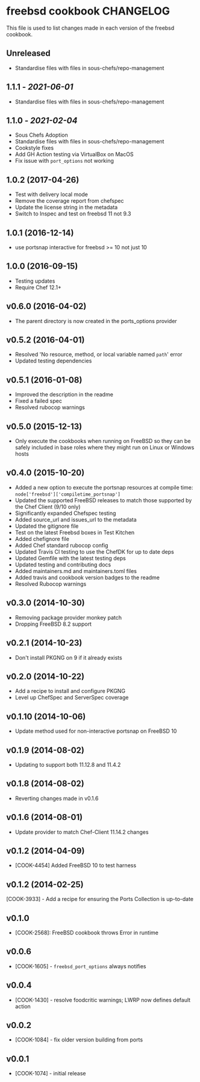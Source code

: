 # freebsd cookbook CHANGELOG

This file is used to list changes made in each version of the freebsd cookbook.

## Unreleased

- Standardise files with files in sous-chefs/repo-management

## 1.1.1 - *2021-06-01*

- Standardise files with files in sous-chefs/repo-management

## 1.1.0 - *2021-02-04*

- Sous Chefs Adoption
- Standardise files with files in sous-chefs/repo-management
- Cookstyle fixes
- Add GH Action testing via VirtualBox on MacOS
- Fix issue with `port_options` not working

## 1.0.2 (2017-04-26)

- Test with delivery local mode
- Remove the coverage report from chefspec
- Update the license string in the metadata
- Switch to Inspec and test on freebsd 11 not 9.3

## 1.0.1 (2016-12-14)

- use portsnap interactive for freebsd >= 10 not just 10

## 1.0.0 (2016-09-15)

- Testing updates
- Require Chef 12.1+

## v0.6.0 (2016-04-02)

- The parent directory is now created in the ports_options provider

## v0.5.2 (2016-04-01)

- Resolved 'No resource, method, or local variable named `path`' error
- Updated testing dependencies

## v0.5.1 (2016-01-08)

- Improved the description in the readme
- Fixed a failed spec
- Resolved rubocop warnings

## v0.5.0 (2015-12-13)

- Only execute the cookbooks when running on FreeBSD so they can be safely included in base roles where they might run on Linux or Windows hosts

## v0.4.0 (2015-10-20)

- Added a new option to execute the portsnap resources at compile time: `node['freebsd']['compiletime_portsnap']`
- Updated the supported FreeBSD releases to match those supported by the Chef Client (9/10 only)
- Significantly expanded Chefspec testing
- Added source_url and issues_url to the metadata
- Updated the gitignore file
- Test on the latest Freebsd boxes in Test Kitchen
- Added chefignore file
- Added Chef standard rubocop config
- Updated Travis CI testing to use the ChefDK for up to date deps
- Updated Gemfile with the latest testing deps
- Updated testing and contributing docs
- Added maintainers.md and maintainers.toml files
- Added travis and cookbook version badges to the readme
- Resolved Rubocop warnings

## v0.3.0 (2014-10-30)

- Removing package provider monkey patch
- Dropping FreeBSD 8.2 support

## v0.2.1 (2014-10-23)

- Don't install PKGNG on 9 if it already exists

## v0.2.0 (2014-10-22)

- Add a recipe to install and configure PKGNG
- Level up ChefSpec and ServerSpec coverage

## v0.1.10 (2014-10-06)

- Update method used for non-interactive portsnap on FreeBSD 10

## v0.1.9 (2014-08-02)

- Updating to support both 11.12.8 and 11.4.2

## v0.1.8 (2014-08-02)

- Reverting changes made in v0.1.6

## v0.1.6 (2014-08-01)

- Update provider to match Chef-Client 11.14.2 changes

## v0.1.2 (2014-04-09)

- [COOK-4454] Added FreeBSD 10 to test harness

## v0.1.2 (2014-02-25)

[COOK-3933] - Add a recipe for ensuring the Ports Collection is up-to-date

## v0.1.0

- [COOK-2568]: FreeBSD cookbook throws Error in runtime

## v0.0.6

- [COOK-1605] - `freebsd_port_options` always notifies

## v0.0.4

- [COOK-1430] - resolve foodcritic warnings; LWRP now defines default action

## v0.0.2

- [COOK-1084] - fix older version building from ports

## v0.0.1

- [COOK-1074] - initial release
